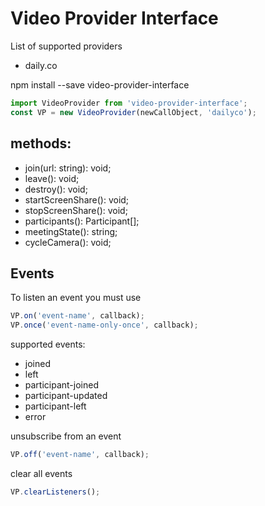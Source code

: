 # Video Provider Interface

List of supported providers

- daily.co

npm install --save video-provider-interface

```jsx
import VideoProvider from 'video-provider-interface';
const VP = new VideoProvider(newCallObject, 'dailyco');
```

## methods:

- join(url: string): void;
- leave(): void;
- destroy(): void;
- startScreenShare(): void;
- stopScreenShare(): void;
- participants(): Participant[];
- meetingState(): string;
- cycleCamera(): void;

## Events

To listen an event you must use

```jsx
VP.on('event-name', callback);
VP.once('event-name-only-once', callback);
```

supported events:

- joined
- left
- participant-joined
- participant-updated
- participant-left
- error

unsubscribe from an event

```jsx
VP.off('event-name', callback);
```

clear all events

```jsx
VP.clearListeners();
```
